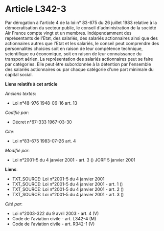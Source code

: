 # Article L342-3

Par dérogation à l'article 4 de la loi n° 83-675 du 26 juillet 1983 relative à la démocratisation du secteur public, le
conseil d'administration de la société Air France compte vingt et un membres. Indépendamment des représentants de l'Etat, des
salariés, des salariés actionnaires ainsi que des actionnaires autres que l'Etat et les salariés, le conseil peut comprendre
des personnalités choisies soit en raison de leur compétence technique, scientifique ou économique, soit en raison de leur
connaissance du transport aérien. La représentation des salariés actionnaires peut se faire par catégories. Elle peut être
subordonnée à la détention par l'ensemble des salariés actionnaires ou par chaque catégorie d'une part minimale du capital
social.

**Liens relatifs à cet article**

_Anciens textes_:

  - Loi n°48-976 1948-06-16 art. 13

_Codifié par_:

  - Décret n°67-333 1967-03-30

_Cite_:

  - Loi n°83-675 1983-07-26 art. 4

_Modifié par_:

  - Loi n°2001-5 du 4 janvier 2001 - art. 3 () JORF 5 janvier 2001

**Liens**:

  - TXT_SOURCE: Loi n°2001-5 du 4 janvier 2001
  - TXT_SOURCE: Loi n°2001-5 du 4 janvier 2001 - art. 1 ()
  - TXT_SOURCE: Loi n°2001-5 du 4 janvier 2001 - art. 2 ()
  - TXT_SOURCE: Loi n°2001-5 du 4 janvier 2001 - art. 3 ()

_Cité par_:

  - Loi n°2003-322 du 9 avril 2003 - art. 4 (V)
  - Code de l'aviation civile - art. L342-4 (M)
  - Code de l'aviation civile - art. R342-1 (V)
